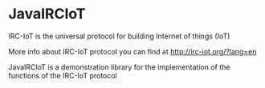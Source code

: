 # JavaIRCIoT

IRC-IoT is the universal protocol for building Internet of things (IoT)

More info about IRC-IoT protocol you can find at http://irc-iot.org/?lang=en

JavaIRCIoT is a demonstration library for the implementation of the
functions of the IRC-IoT protocol

